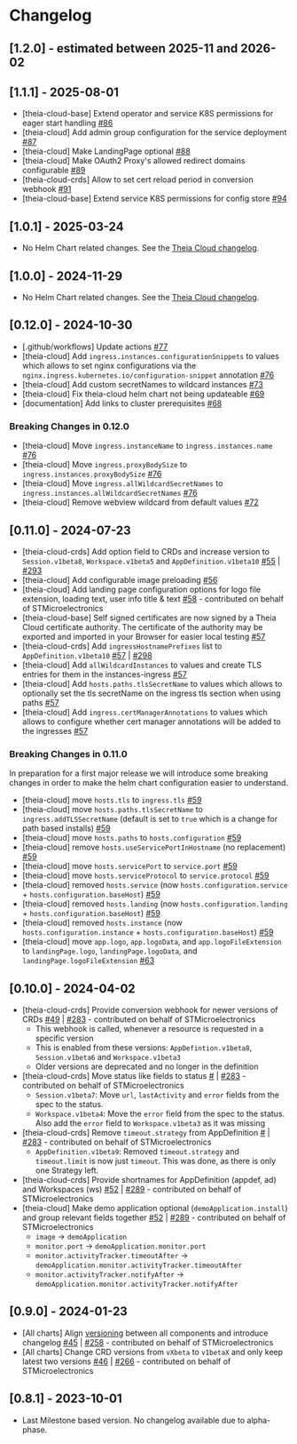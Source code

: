 # Changelog

## [1.2.0] - estimated between 2025-11 and 2026-02

## [1.1.1] - 2025-08-01

- [theia-cloud-base] Extend operator and service K8S permissions for eager start handling [#86](https://github.com/eclipse-theia/theia-cloud-helm/pull/86)
- [theia-cloud] Add admin group configuration for the service deployment [#87](https://github.com/eclipse-theia/theia-cloud-helm/pull/87)
- [theia-cloud] Make LandingPage optional [#88](https://github.com/eclipse-theia/theia-cloud-helm/pull/88)
- [theia-cloud] Make OAuth2 Proxy's allowed redirect domains configurable [#89](https://github.com/eclipse-theia/theia-cloud-helm/pull/89)
- [theia-cloud-crds] Allow to set cert reload period in conversion webhook [#91](https://github.com/eclipse-theia/theia-cloud-helm/pull/91)
- [theia-cloud-base] Extend service K8S permissions for config store [#94](https://github.com/eclipse-theia/theia-cloud-helm/pull/94)

## [1.0.1] - 2025-03-24

- No Helm Chart related changes. See the [Theia Cloud changelog](https://github.com/eclipse-theia/theia-cloud/blob/1.0.1/CHANGELOG.md#101---2025-03-24).

## [1.0.0] - 2024-11-29

- No Helm Chart related changes. See the [Theia Cloud changelog](https://github.com/eclipse-theia/theia-cloud/blob/main/CHANGELOG.md#100---2024-11-29).

## [0.12.0] - 2024-10-30

- [.github/workflows] Update actions [#77](https://github.com/eclipse-theia/theia-cloud-helm/pull/77)
- [theia-cloud] Add `ingress.instances.configurationSnippets` to values which allows to set nginx configurations via the `nginx.ingress.kubernetes.io/configuration-snippet` annotation [#76](https://github.com/eclipsesource/theia-cloud-helm/pull/76)
- [theia-cloud] Add custom secretNames to wildcard instances [#73](https://github.com/eclipse-theia/theia-cloud-helm/pull/73)
- [theia-cloud] Fix theia-cloud helm chart not being updateable [#69](https://github.com/eclipse-theia/theia-cloud-helm/pull/69)
- [documentation] Add links to cluster prerequisites [#68](https://github.com/eclipse-theia/theia-cloud-helm/pull/68)

### Breaking Changes in 0.12.0

- [theia-cloud] Move `ingress.instanceName` to `ingress.instances.name` [#76](https://github.com/eclipsesource/theia-cloud-helm/pull/76)
- [theia-cloud] Move `ingress.proxyBodySize` to `ingress.instances.proxyBodySize` [#76](https://github.com/eclipsesource/theia-cloud-helm/pull/76)
- [theia-cloud] Move `ingress.allWildcardSecretNames` to `ingress.instances.allWildcardSecretNames` [#76](https://github.com/eclipsesource/theia-cloud-helm/pull/76)
- [theia-cloud] Remove webview wildcard from default values [#72](https://github.com/eclipse-theia/theia-cloud-helm/pull/72/files)

## [0.11.0] - 2024-07-23

- [theia-cloud-crds] Add option field to CRDs and increase version to `Session.v1beta8`, `Workspace.v1beta5` and `AppDefinition.v1beta10` [#55](https://github.com/eclipsesource/theia-cloud-helm/pull/55) | [#293](https://github.com/eclipsesource/theia-cloud/pull/293)
- [theia-cloud] Add configurable image preloading [#56](https://github.com/eclipsesource/theia-cloud-helm/pull/56)
- [theia-cloud] Add landing page configuration options for logo file extension, loading text, user info title & text [#58](https://github.com/eclipsesource/theia-cloud-helm/pull/58) - contributed on behalf of STMicroelectronics
- [theia-cloud-base] Self signed certificates are now signed by a Theia Cloud certificate authority. The certificate of the authority may be exported and imported in your Browser for easier local testing [#57](https://github.com/eclipsesource/theia-cloud-helm/pull/57)
- [theia-cloud-crds] Add `ingressHostnamePrefixes` list to `AppDefinition.v1beta10` [#57](https://github.com/eclipsesource/theia-cloud-helm/pull/57) | [#298](https://github.com/eclipsesource/theia-cloud/pull/298)
- [theia-cloud] Add `allWildcardInstances` to values and create TLS entries for them in the instances-ingress [#57](https://github.com/eclipsesource/theia-cloud-helm/pull/57)
- [theia-cloud] Add `hosts.paths.tlsSecretName` to values which allows to optionally set the tls secretName on the ingress tls section when using paths [#57](https://github.com/eclipsesource/theia-cloud-helm/pull/57)
- [theia-cloud] Add `ingress.certManagerAnnotations` to values which allows to configure whether cert manager annotations will be added to the ingresses [#57](https://github.com/eclipsesource/theia-cloud-helm/pull/57)

### Breaking Changes in 0.11.0

In preparation for a first major release we will introduce some breaking changes in order to make the helm chart configuration easier to understand.

- [theia-cloud] move `hosts.tls` to `ingress.tls` [#59](https://github.com/eclipsesource/theia-cloud-helm/pull/59)
- [theia-cloud] move `hosts.paths.tlsSecretName` to `ingress.addTLSSecretName` (default is set to `true` which is a change for path based installs) [#59](https://github.com/eclipsesource/theia-cloud-helm/pull/59)
- [theia-cloud] move `hosts.paths` to `hosts.configuration` [#59](https://github.com/eclipsesource/theia-cloud-helm/pull/59)
- [theia-cloud] remove `hosts.useServicePortInHostname` (no replacement) [#59](https://github.com/eclipsesource/theia-cloud-helm/pull/59)
- [theia-cloud] move `hosts.servicePort` to `service.port` [#59](https://github.com/eclipsesource/theia-cloud-helm/pull/59)
- [theia-cloud] move `hosts.serviceProtocol` to `service.protocol` [#59](https://github.com/eclipsesource/theia-cloud-helm/pull/59)
- [theia-cloud] removed `hosts.service` (now `hosts.configuration.service` + `hosts.configuration.baseHost`) [#59](https://github.com/eclipsesource/theia-cloud-helm/pull/59)
- [theia-cloud] removed `hosts.landing` (now `hosts.configuration.landing` + `hosts.configuration.baseHost`) [#59](https://github.com/eclipsesource/theia-cloud-helm/pull/59)
- [theia-cloud] removed `hosts.instance` (now `hosts.configuration.instance` + `hosts.configuration.baseHost`) [#59](https://github.com/eclipsesource/theia-cloud-helm/pull/59)
- [theia-cloud] move `app.logo`, `app.logoData`, and `app.logoFileExtension` to `landingPage.logo`, `landingPage.logoData`, and `landingPage.logoFileExtension` [#63](https://github.com/eclipsesource/theia-cloud-helm/pull/63)

## [0.10.0] - 2024-04-02

- [theia-cloud-crds] Provide conversion webhook for newer versions of CRDs [#49](https://github.com/eclipsesource/theia-cloud-helm/pull/49) | [#283](https://github.com/eclipsesource/theia-cloud/pull/283) - contributed on behalf of STMicroelectronics
  - This webhook is called, whenever a resource is requested in a specific version
  - This is enabled from these versions: `AppDefintion.v1beta8`, `Session.v1beta6` and `Workspace.v1beta3`
  - Older versions are deprecated and no longer in the definition
- [theia-cloud-crds] Move status like fields to status [#](https://github.com/eclipsesource/theia-cloud-helm/pull/49) | [#283](https://github.com/eclipsesource/theia-cloud/pull/283) - contributed on behalf of STMicroelectronics
  - `Session.v1beta7`: Move `url`, `lastActivity` and `error` fields from the spec to the status.
  - `Workspace.v1beta4`: Move the `error` field from the spec to the status. Also add the `error` field to `Workspace.v1beta3` as it was missing
- [theia-cloud-crds] Remove `timeout.strategy` from AppDefinition [#](https://github.com/eclipsesource/theia-cloud-helm/pull/49) | [#283](https://github.com/eclipsesource/theia-cloud/pull/283) - contributed on behalf of STMicroelectronics
  - `AppDefinition.v1beta9`: Removed `timeout.strategy` and `timeout.limit` is now just `timeout`. This was done, as there is only one Strategy left.
- [theia-cloud-crds] Provide shortnames for AppDefinition (appdef, ad) and Workspaces (ws) [#52](https://github.com/eclipsesource/theia-cloud-helm/pull/52) | [#289](https://github.com/eclipsesource/theia-cloud/pull/289) - contributed on behalf of STMicroelectronics
- [theia-cloud] Make demo application optional (`demoApplication.install`) and group relevant fields together [#52](https://github.com/eclipsesource/theia-cloud-helm/pull/52) | [#289](https://github.com/eclipsesource/theia-cloud/pull/289) - contributed on behalf of STMicroelectronics
  - `image` -> `demoApplication`
  - `monitor.port` -> `demoApplication.monitor.port`
  - `monitor.activityTracker.timeoutAfter` -> `demoApplication.monitor.activityTracker.timeoutAfter`
  - `monitor.activityTracker.notifyAfter` -> `demoApplication.monitor.activityTracker.notifyAfter`

## [0.9.0] - 2024-01-23

- [All charts] Align [versioning](https://github.com/eclipsesource/theia-cloud-helm#versioning) between all components and introduce changelog [#45](https://github.com/eclipsesource/theia-cloud-helm/pull/45) | [#258](https://github.com/eclipsesource/theia-cloud/pull/258) - contributed on behalf of STMicroelectronics
- [All charts] Change CRD versions from `vXbeta` to `v1betaX` and only keep latest two versions [#46](https://github.com/eclipsesource/theia-cloud-helm/pull/46) | [#266](https://github.com/eclipsesource/theia-cloud/pull/266) - contributed on behalf of STMicroelectronics

## [0.8.1] - 2023-10-01

- Last Milestone based version. No changelog available due to alpha-phase.
